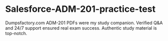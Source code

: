 # Salesforce-ADM-201-practice-test
Dumpsfactory.com ADM-201 PDFs were my study companion. Verified Q&amp;A and 24/7 support ensured real exam success. Authentic study material is top-notch.
